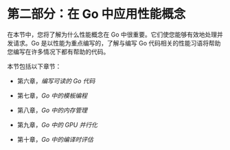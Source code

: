 # 第二部分：在 Go 中应用性能概念

在本节中，您将了解为什么性能概念在 Go 中很重要。它们使您能够有效地处理并发请求。Go 是以性能为重点编写的，了解与编写 Go 代码相关的性能习语将帮助您编写在许多情况下都有帮助的代码。

本节包括以下章节：

+   第六章，*编写可读的 Go 代码*

+   第七章，*Go 中的模板编程*

+   第八章，*Go 中的内存管理*

+   第九章，*Go 中的 GPU 并行化*

+   第十章，*Go 中的编译时评估*
